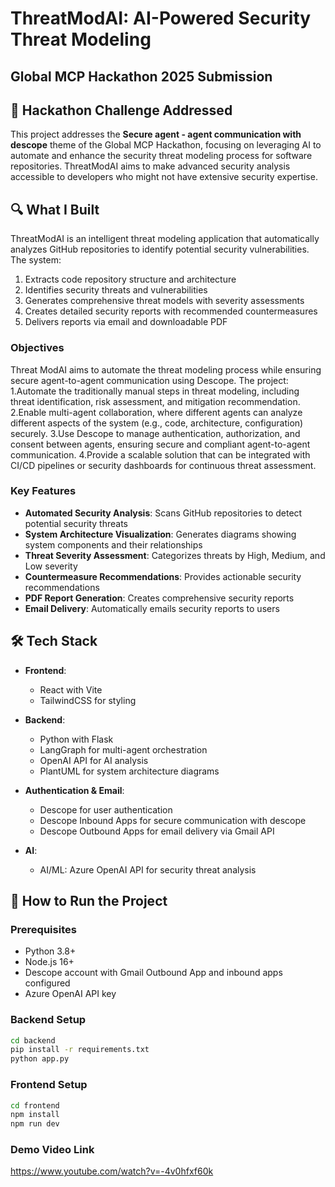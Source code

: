 # ThreatModAI: AI-Powered Security Threat Modeling

## Global MCP Hackathon 2025 Submission


## 🎯 Hackathon Challenge Addressed

This project addresses the **Secure agent - agent communication with descope** theme of the Global MCP Hackathon, focusing on leveraging AI to automate and enhance the security threat modeling process for software repositories. ThreatModAI aims to make advanced security analysis accessible to developers who might not have extensive security expertise.

## 🔍 What I Built

ThreatModAI is an intelligent threat modeling application that automatically analyzes GitHub repositories to identify potential security vulnerabilities. The system:

1. Extracts code repository structure and architecture
2. Identifies security threats and vulnerabilities
3. Generates comprehensive threat models with severity assessments
4. Creates detailed security reports with recommended countermeasures
5. Delivers reports via email and downloadable PDF

### Objectives
Threat ModAI aims to automate the threat modeling process while ensuring secure agent-to-agent communication using Descope. The project:
1.Automate the traditionally manual steps in threat modeling, including threat identification, risk assessment, and mitigation recommendation.
2.Enable multi-agent collaboration, where different agents can analyze different aspects of the system (e.g., code, architecture, configuration) securely.
3.Use Descope to manage authentication, authorization, and consent between agents, ensuring secure and compliant agent-to-agent communication.
4.Provide a scalable solution that can be integrated with CI/CD pipelines or security dashboards for continuous threat assessment.
### Key Features

- **Automated Security Analysis**: Scans GitHub repositories to detect potential security threats
- **System Architecture Visualization**: Generates diagrams showing system components and their relationships
- **Threat Severity Assessment**: Categorizes threats by High, Medium, and Low severity
- **Countermeasure Recommendations**: Provides actionable security recommendations
- **PDF Report Generation**: Creates comprehensive security reports
- **Email Delivery**: Automatically emails security reports to users

## 🛠️ Tech Stack

- **Frontend**:
  - React with Vite
  - TailwindCSS for styling

- **Backend**:
  - Python with Flask
  - LangGraph for multi-agent orchestration
  - OpenAI API for AI analysis
  - PlantUML for system architecture diagrams

- **Authentication & Email**:
  - Descope for user authentication
  - Descope Inbound Apps for secure communication with descope
  - Descope Outbound Apps for email delivery via Gmail API

- **AI**:
  - AI/ML: Azure OpenAI API for security threat analysis

## 🚀 How to Run the Project

### Prerequisites
- Python 3.8+
- Node.js 16+
- Descope account with Gmail Outbound App and inbound apps configured
- Azure OpenAI API key

### Backend Setup
```bash
cd backend
pip install -r requirements.txt
python app.py
```

### Frontend Setup
```bash
cd frontend
npm install
npm run dev
```
### Demo Video Link
https://www.youtube.com/watch?v=-4v0hfxf60k

